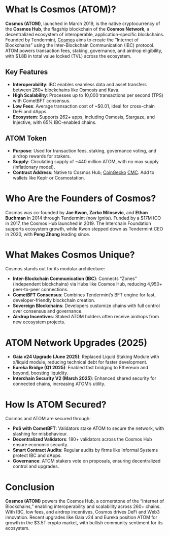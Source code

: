 # What Is Cosmos (ATOM)?

**Cosmos (ATOM)**, launched in March 2019, is the native cryptocurrency of the **Cosmos Hub**, the flagship blockchain of the **Cosmos Network**, a decentralized ecosystem of interoperable, application-specific blockchains. Founded by Tendermint, [Cosmos](https://cosmos.network/) aims to create the “Internet of Blockchains” using the Inter-Blockchain Communication (IBC) protocol. ATOM powers transaction fees, staking, governance, and airdrop eligibility, with $1.8B in total value locked (TVL) across the ecosystem.

## Key Features
- **Interoperability**: IBC enables seamless data and asset transfers between 260+ blockchains like Osmosis and Kava.
- **High Scalability**: Processes up to 10,000 transactions per second (TPS) with CometBFT consensus.
- **Low Fees**: Average transaction cost of ~$0.01, ideal for cross-chain DeFi and dApps.
- **Ecosystem**: Supports 262+ apps, including Osmosis, Stargaze, and Injective, with 65% IBC-enabled chains.

## ATOM Token
- **Purpose**: Used for transaction fees, staking, governance voting, and airdrop rewards for stakers.
- **Supply**: Circulating supply of ~440 million ATOM, with no max supply (inflationary model).
- **Contract Address**: Native to Cosmos Hub; [CoinGecko](https://www.coingecko.com/en/coins/cosmos-hub) [CMC](https://coinmarketcap.com/currencies/cosmos/). Add to wallets like Keplr or Cosmostation.

# Who Are the Founders of Cosmos?

Cosmos was co-founded by **Jae Kwon**, **Zarko Milosevic**, and **Ethan Buchman** in 2014 through Tendermint (now Ignite). Funded by a $17M ICO in 2017, the Cosmos Hub launched in 2019. The Interchain Foundation supports ecosystem growth, while Kwon stepped down as Tendermint CEO in 2020, with **Peng Zhong** leading since.

# What Makes Cosmos Unique?

Cosmos stands out for its modular architecture:

- **Inter-Blockchain Communication (IBC)**: Connects “Zones” (independent blockchains) via Hubs like Cosmos Hub, reducing 4,950+ peer-to-peer connections.
- **CometBFT Consensus**: Combines Tendermint’s BFT engine for fast, developer-friendly blockchain creation.
- **Sovereign Blockchains**: Developers customize chains with full control over consensus and governance.
- **Airdrop Incentives**: Staked ATOM holders often receive airdrops from new ecosystem projects.

# ATOM Network Upgrades (2025)

- **Gaia v24 Upgrade (June 2025)**: Replaced Liquid Staking Module with x/liquid module, reducing technical debt for faster development.
- **Eureka Bridge (Q1 2025)**: Enabled fast bridging to Ethereum and beyond, boosting liquidity.
- **Interchain Security V2 (March 2025)**: Enhanced shared security for connected chains, increasing ATOM’s utility.

# How Is ATOM Secured?

Cosmos and ATOM are secured through:

- **PoS with CometBFT**: Validators stake ATOM to secure the network, with slashing for misbehaviour.
- **Decentralized Validators**: 180+ validators across the Cosmos Hub ensure economic security.
- **Smart Contract Audits**: Regular audits by firms like Informal Systems protect IBC and dApps.
- **Governance**: ATOM stakers vote on proposals, ensuring decentralized control and upgrades.

# Conclusion

**Cosmos (ATOM)** powers the Cosmos Hub, a cornerstone of the “Internet of Blockchains,” enabling interoperability and scalability across 260+ chains. With IBC, low fees, and airdrop incentives, Cosmos drives DeFi and Web3 innovation. Recent upgrades like Gaia v24 and Eureka position ATOM for growth in the $3.5T crypto market, with bullish community sentiment for its ecosystem.
